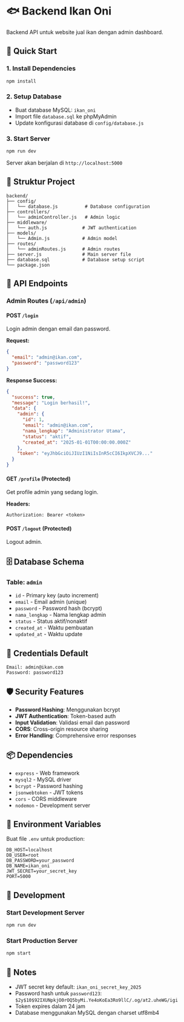 # 🐟 Backend Ikan Oni

Backend API untuk website jual ikan dengan admin dashboard.

## 🚀 Quick Start

### 1. Install Dependencies
```bash
npm install
```

### 2. Setup Database
- Buat database MySQL: `ikan_oni`
- Import file `database.sql` ke phpMyAdmin
- Update konfigurasi database di `config/database.js`

### 3. Start Server
```bash
npm run dev
```

Server akan berjalan di `http://localhost:5000`

## 📁 Struktur Project

```
backend/
├── config/
│   └── database.js          # Database configuration
├── controllers/
│   └── adminController.js   # Admin logic
├── middleware/
│   └── auth.js             # JWT authentication
├── models/
│   └── Admin.js            # Admin model
├── routes/
│   └── adminRoutes.js      # Admin routes
├── server.js               # Main server file
├── database.sql            # Database setup script
└── package.json
```

## 🔐 API Endpoints

### Admin Routes (`/api/admin`)

#### POST `/login`
Login admin dengan email dan password.

**Request:**
```json
{
  "email": "admin@ikan.com",
  "password": "password123"
}
```

**Response Success:**
```json
{
  "success": true,
  "message": "Login berhasil!",
  "data": {
    "admin": {
      "id": 1,
      "email": "admin@ikan.com",
      "nama_lengkap": "Administrator Utama",
      "status": "aktif",
      "created_at": "2025-01-01T00:00:00.000Z"
    },
    "token": "eyJhbGciOiJIUzI1NiIsInR5cCI6IkpXVCJ9..."
  }
}
```

#### GET `/profile` (Protected)
Get profile admin yang sedang login.

**Headers:**
```
Authorization: Bearer <token>
```

#### POST `/logout` (Protected)
Logout admin.

## 🗄️ Database Schema

### Table: `admin`
- `id` - Primary key (auto increment)
- `email` - Email admin (unique)
- `password` - Password hash (bcrypt)
- `nama_lengkap` - Nama lengkap admin
- `status` - Status aktif/nonaktif
- `created_at` - Waktu pembuatan
- `updated_at` - Waktu update

## 🔑 Credentials Default

```
Email: admin@ikan.com
Password: password123
```

## 🛡️ Security Features

- **Password Hashing**: Menggunakan bcrypt
- **JWT Authentication**: Token-based auth
- **Input Validation**: Validasi email dan password
- **CORS**: Cross-origin resource sharing
- **Error Handling**: Comprehensive error responses

## 📦 Dependencies

- `express` - Web framework
- `mysql2` - MySQL driver
- `bcrypt` - Password hashing
- `jsonwebtoken` - JWT tokens
- `cors` - CORS middleware
- `nodemon` - Development server

## 🚨 Environment Variables

Buat file `.env` untuk production:

```env
DB_HOST=localhost
DB_USER=root
DB_PASSWORD=your_password
DB_NAME=ikan_oni
JWT_SECRET=your_secret_key
PORT=5000
```

## 🔧 Development

### Start Development Server
```bash
npm run dev
```

### Start Production Server
```bash
npm start
```

## 📝 Notes

- JWT secret key default: `ikan_oni_secret_key_2025`
- Password hash untuk `password123`: `$2y$10$92IXUNpkjO0rOQ5byMi.Ye4oKoEa3Ro9llC/.og/at2.uheWG/igi`
- Token expires dalam 24 jam
- Database menggunakan MySQL dengan charset utf8mb4
